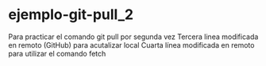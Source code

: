 # ejemplo-git-pull_2
Para practicar el comando git pull por segunda vez
Tercera linea modificada en remoto (GitHub) para acutalizar local
Cuarta línea modificada en remoto para utilizar el comando fetch
